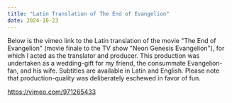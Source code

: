 ```yaml
---
title: "Latin Translation of The End of Evangelion"
date: 2024-10-23
---
```

Below is the vimeo link to the Latin translation of the movie "The End of Evangelion" (movie finale to the TV show "Neon Genesis Evangelion"), for which I acted as the translator and producer.  This production was undertaken as a wedding-gift for my friend, the consummate Evangelion-fan, and his wife.  Subtitles are available in Latin and English.  Please note that production-quality was deliberately eschewed in favor of fun.

https://vimeo.com/971265433
